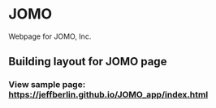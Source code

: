 # JOMO
Webpage for JOMO, Inc.

## Building layout for JOMO page
 
 ### View sample page: https://jeffberlin.github.io/JOMO_app/index.html
